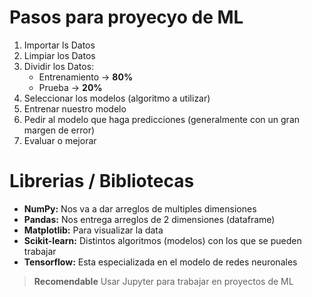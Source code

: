 # Pasos para proyecyo de ML

1. Importar ls Datos
2. Limpiar los Datos
3. Dividir los Datos:
    - Entrenamiento -> **80%**
    - Prueba -> **20%**
4. Seleccionar los modelos (algoritmo a utilizar)
5. Entrenar nuestro modelo
6. Pedir al modelo que haga predicciones (generalmente con un gran margen de error)
7. Evaluar o mejorar

# Librerias / Bibliotecas

- **NumPy:** Nos va a dar arreglos de multiples dimensiones
- **Pandas:** Nos entrega arreglos de 2 dimensiones (dataframe)
- **Matplotlib:** Para visualizar la data
- **Scikit-learn:** Distintos algoritmos (modelos) con los que se pueden trabajar
- **Tensorflow:** Esta especializada en el modelo de redes neuronales

> **Recomendable** Usar Jupyter para trabajar en proyectos de ML
>
